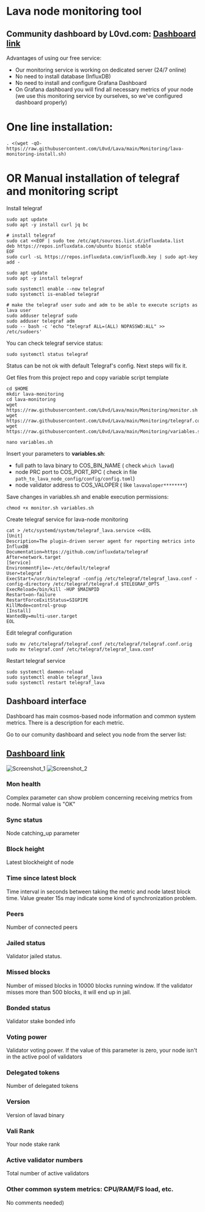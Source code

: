 # Lava node monitoring tool
## Community dashboard by L0vd.com: [Dashboard link](https://l0vd.notion.site/Projects-5510908598c245bda48313372271cd84)


Advantages  of using our free service:
* Our monitoring service is working on dedicated server (24/7 online)
* No need to install database  (InfluxDB)
* No need to install and configure  Grafana Dashboard
* On Grafana dashboard you will find all necessary metrics of your node (we use this monitoring service by ourselves, so we've configured dashboard properly)

# One line installation:
```
. <(wget -qO- https://raw.githubusercontent.com/L0vd/Lava/main/Monitoring/lava-monitoring-install.sh)
```

# OR Manual installation of telegraf and monitoring script

Install telegraf
```
sudo apt update
sudo apt -y install curl jq bc

# install telegraf
sudo cat <<EOF | sudo tee /etc/apt/sources.list.d/influxdata.list
deb https://repos.influxdata.com/ubuntu bionic stable
EOF
sudo curl -sL https://repos.influxdata.com/influxdb.key | sudo apt-key add -

sudo apt update
sudo apt -y install telegraf

sudo systemctl enable --now telegraf
sudo systemctl is-enabled telegraf

# make the telegraf user sudo and adm to be able to execute scripts as lava user
sudo adduser telegraf sudo
sudo adduser telegraf adm
sudo -- bash -c 'echo "telegraf ALL=(ALL) NOPASSWD:ALL" >> /etc/sudoers'
```
You can check telegraf service status:
```
sudo systemctl status telegraf
```
Status can be not ok with default Telegraf's config. Next steps will fix it.

Get files from this project repo and copy variable script template
```
cd $HOME
mkdir lava-monitoring
cd lava-monitoring
wget https://raw.githubusercontent.com/L0vd/Lava/main/Monitoring/monitor.sh
wget https://raw.githubusercontent.com/L0vd/Lava/main/Monitoring/telegraf.conf
wget https://raw.githubusercontent.com/L0vd/Lava/main/Monitoring/variables.sh
```

```
nano variables.sh
```

Insert your parameters to **variables.sh**:
* full path to lava binary to COS_BIN_NAME ( check ```which lavad```)
* node PRC port to COS_PORT_RPC ( check in file ```path_to_lava_node_config/config/config.toml```)
* node validator address to COS_VALOPER ( like ```lavavaloper********```)

Save changes in variables.sh and enable execution permissions:

```
chmod +x monitor.sh variables.sh
```

Create telegraf service for lava-node monitoring
```
cat > /etc/systemd/system/telegraf_lava.service <<EOL
[Unit]
Description=The plugin-driven server agent for reporting metrics into InfluxDB
Documentation=https://github.com/influxdata/telegraf
After=network.target
[Service]
EnvironmentFile=-/etc/default/telegraf
User=telegraf
ExecStart=/usr/bin/telegraf -config /etc/telegraf/telegraf_lava.conf -config-directory /etc/telegraf/telegraf.d $TELEGRAF_OPTS
ExecReload=/bin/kill -HUP $MAINPID
Restart=on-failure
RestartForceExitStatus=SIGPIPE
KillMode=control-group
[Install]
WantedBy=multi-user.target
EOL
```

Edit telegraf configuration
```
sudo mv /etc/telegraf/telegraf.conf /etc/telegraf/telegraf.conf.orig
sudo mv telegraf.conf /etc/telegraf/telegraf_lava.conf
```
Restart telegraf service

```
sudo systemctl daemon-reload
sudo systemctl enable telegraf_lava
sudo systemctl restart telegraf_lava
```

## Dashboard interface 

Dashboard has main cosmos-based node information and common system metrics. There is a description for each metric.

Go to our comunity dashboard and select you node from the server list: 
## [Dashboard link](http://95.216.2.219:3000/d/Lava/lava-monitoring-by-l0vd?orgId=1&refresh=30s&from=now-5m&to=now)


![Screenshot_1](https://user-images.githubusercontent.com/43213686/169405751-8ff53124-e128-4078-8d68-229a18ea4e25.png)
![Screenshot_2](https://user-images.githubusercontent.com/43213686/169405777-eb9965a5-9fe8-4ecf-944b-4482c41c019b.png)



### Mon health
Complex parameter can show problem concerning receiving metrics from node. Normal value is "OK"

### Sync status
Node catching_up parameter

### Block height
Latest blockheight of node 

### Time since latest block
Time interval in seconds between taking the metric and node latest block time. Value greater 15s may indicate some kind of synchronization problem.

### Peers
Number of connected peers 

### Jailed status
Validator jailed status. 

### Missed blocks
Number of missed blocks in 10000 blocks running window. If the validator misses more than 500 blocks, it will end up in jail.

### Bonded status
Validator stake bonded info

### Voting power
Validator voting power. If the value of this parameter is zero, your node isn't in the active pool of validators 

### Delegated tokens
Number of delegated tokens

### Version
Version of lavad binary

### Vali Rank
Your node stake rank 

### Active validator numbers
Total number of active validators

### Other common system metrics: CPU/RAM/FS load, etc.
No comments needed)
